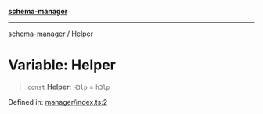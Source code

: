 [**schema-manager**](../README.md)

***

[schema-manager](../README.md) / Helper

# Variable: Helper

> `const` **Helper**: `H3lp` = `h3lp`

Defined in: [manager/index.ts:2](https://github.com/data7expressions/schema-manager/blob/bff57ca616457cd11ff12a858d17453072d5f663/src/lib/manager/index.ts#L2)
